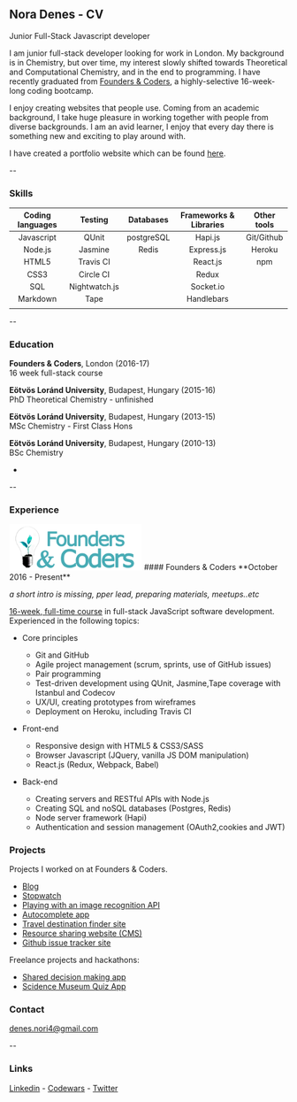 ## Nora Denes - CV
Junior Full-Stack Javascript developer

I am junior full-stack developer looking for work in London. My background is in Chemistry, but over time, my interest slowly shifted towards Theoretical and Computational Chemistry, and in the end to programming. I have recently graduated from [Founders & Coders](http://www.foundersandcoders.com/), a highly-selective 16-week-long coding bootcamp.

I enjoy creating websites that people use. Coming from an academic background, I take huge pleasure in working together with people from diverse backgrounds.
I am an avid learner, I enjoy that every day there is something new and exciting to play around with.

I have created a portfolio website which can be found [here](https://denesnori.github.io/portfolio-website/).

--

### Skills

Coding languages |   Testing     |   Databases  |  Frameworks & Libraries  | Other tools
:---------------:|:-------------:|:------------:|:-----------------------: |:-----------:
    Javascript   |     QUnit     |  postgreSQL  |         Hapi.js          |  Git/Github    
     Node.js     |    Jasmine    |    Redis     |        Express.js        |  Heroku   
     HTML5       |  Travis CI    |              |        React.js          |  npm
     CSS3        |  Circle CI    |              |         Redux            |            
    	SQL        | Nightwatch.js |              |         Socket.io        |          
    Markdown     |     Tape      |              |        Handlebars        |
                 |               |              |                          |
--

### Education
**Founders & Coders**, London (2016-17) <br>
16 week full-stack course

**Eötvös Loránd University**, Budapest, Hungary (2015-16) <br>
PhD Theoretical Chemistry - unfinished

**Eötvös Loránd University**, Budapest, Hungary (2013-15) <br>
MSc Chemistry - First Class Hons

**Eötvös Loránd University**, Budapest, Hungary (2010-13) <br>
BSc Chemistry

-
--

### Experience



 <img src="./img/fac.png" width="240">
#### Founders & Coders  
**October 2016 - Present**

*a short intro is missing, pper lead, preparing materials, meetups..etc*

[16-week, full-time course](http://www.foundersandcoders.com/) in full-stack JavaScript software development. Experienced in the following topics:

* Core principles
  - Git and GitHub
  - Agile project management (scrum, sprints, use of GitHub issues)
  - Pair programming
  - Test-driven development using QUnit, Jasmine,Tape coverage with Istanbul and Codecov
  - UX/UI, creating prototypes from wireframes
  - Deployment on Heroku, including Travis CI


* Front-end
  - Responsive design with HTML5 & CSS3/SASS
  - Browser Javascript (JQuery, vanilla JS DOM manipulation)
  - React.js (Redux, Webpack, Babel)


* Back-end
  - Creating servers and RESTful APIs with Node.js
  - Creating SQL and noSQL databases (Postgres, Redis)
  - Node server framework (Hapi)
  - Authentication and session management (OAuth2,cookies and JWT)

### Projects

Projects I worked on at Founders & Coders.

- [Blog](https://fac9.github.io/nomastew-blog/) <br>
- [Stopwatch](https://github.com/FAC9/stopwatch_ewelina_nori)<br>
- [Playing with an image recognition API](https://github.com/FAC9/gitbusters_api)<br>
- [Autocomplete app](https://github.com/FAC9/backend-badgers-autocomplete)<br>
- [Travel destination finder site](https://github.com/FAC9/hapi-places)<br>
- [Resource sharing website (CMS)](https://github.com/FAC9/the-badgerer)<br>
- [Github issue tracker site](https://github.com/esraajb/oh-auth)

Freelance projects and hackathons:
- [Shared decision making app](https://github.com/FAC9/childline-yoti)
- [Scidence Museum Quiz App](https://github.com/Science-Adventurers/game-frontend)

### Contact

denes.nori4@gmail.com <br>

--

### Links
[Linkedin](https://www.linkedin.com/in/n%C3%B3ra-d%C3%A9nes-1974a0112) -
[Codewars](https://www.codewars.com/users/denesnori) -
[Twitter](https://twitter.com/denesnori)
